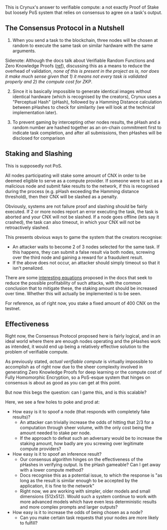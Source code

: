 This is Crynux's answer to verifiable compute: a not exactly Proof of Stake but loosely PoS system that relies on consensus to agree on a task's output.

## The Consensus Protocol in a Nutshell

1. When you send a task to the blockchain, three nodes will be chosen at random to execute the same task on similar hardware with the same arguments. 

Sidenote: Although the docs talk about Verifiable Random Functions and Zero Knowledge Proofs ([ref](https://docs.crynux.ai/system-design/vrf-task-sampling)), discussing this as a means to reduce the overhead of validation, *none of this is present in the project as is, nor does it make much sense given that 1) it means not every task is validated properly and 2) the compute cost for ZKP*.

2. Since it is basically impossible to generate identical images without identical hardware (which is recognised by the creators), Crynux uses a "Perceptual Hash" (pHash), followed by a Hamming Distance calculation between pHashes to check for similarity (we will look at the technical implementation later).

3. To prevent gaming by intercepting other nodes results, the pHash and a random number are hashed together as an on-chain commitment first to indicate task completion, and after all submissions, then pHashes will be disclosed for comparison

## Staking and Slashing

This is supposedly not PoS. 

All nodes participating will stake some amount of CNX in order to be deemed eligible to serve as a compute provider. If someone were to act as a malicious node and submit fake results to the network, if this is recognised during the process (e.g. pHash exceeding the Hamming distance threshold), then their CNX will be slashed as a penalty.

Obviously, systems are not failure proof and slashing should be fairly executed. If 2 or more nodes report an error executing the task, the task is aborted and your CNX will not be slashed. If a node goes offline (lets say it crashed), the task can also timeout, in which your CNX will not be retroactively slashed. 

This presents obvious ways to game the system that the creators recognise:
- An attacker waits to become 2 of 3 nodes selected for the same task. If this happens, they can submit a false result via both nodes, screwing over the third node and gaining a reward for a fraudulent result.
- If the above does not occur, an attacker should simply timeout so that it isn't penalized.

There are some [interesting equations](https://docs.crynux.ai/system-design/consensus-protocol) proposed in the docs that seek to reduce the possible profitability of such attacks, with the common conclusion that to mitigate these, the staking amount should be increased over time. Whether this will actually be implemented is to be seen.

For reference, as of right now, you stake a fixed amount of 400 CNX on the testnet.

## Effectiveness

Right now, the Consensus Protocol proposed here is fairly logical, and in an ideal world where there are enough nodes operating and the pHashes work as intended, it would end up being a relatively effective solution to the problem of verifiable compute. 

As previously stated, *actual verifiable compute* is virtually impossible to accomplish as of right now due to the sheer complexity involved in generating Zero Knowledge Proofs for deep learning or the compute cost of Fully Homomorphic Encryption, so a PoS-esque system that hinges on consensus is about as good as you can get at this point.

But now this begs the question: can I game this, and is this scalable?

Here, we see a few holes to poke and prod at:
- How easy is it to spoof a node (that responds with completely fake results)?
	- An attacker can trivially increase the odds of hitting that 2/3 for a computation through sheer volume, with the only cost being the amount needed to stake per node. 
	- If the approach to defeat such an adversary would be to increase the staking amount, how badly are you screwing over legitimate compute providers?
- How easy is it to spoof an inference result?
	- Our consensus algorithm hinges on the effectiveness of the pHashes in verifying output. Is the pHash gameable? Can I get away with a lower compute method?
	- Docs recognise this as a potential issue, to which the response is "as long as the result is similar enough to be accepted by the application, it is fine to the network"
	- Right now, we are working with simpler, older models and small dimensions (512x512). Would such a system continue to work with more advanced models which have even less deterministic results and more complex prompts and larger outputs?
- How easy is it to increase the odds of being chosen as a node?
	- Can you make certain task requests that your nodes are more likely to fulfill?


